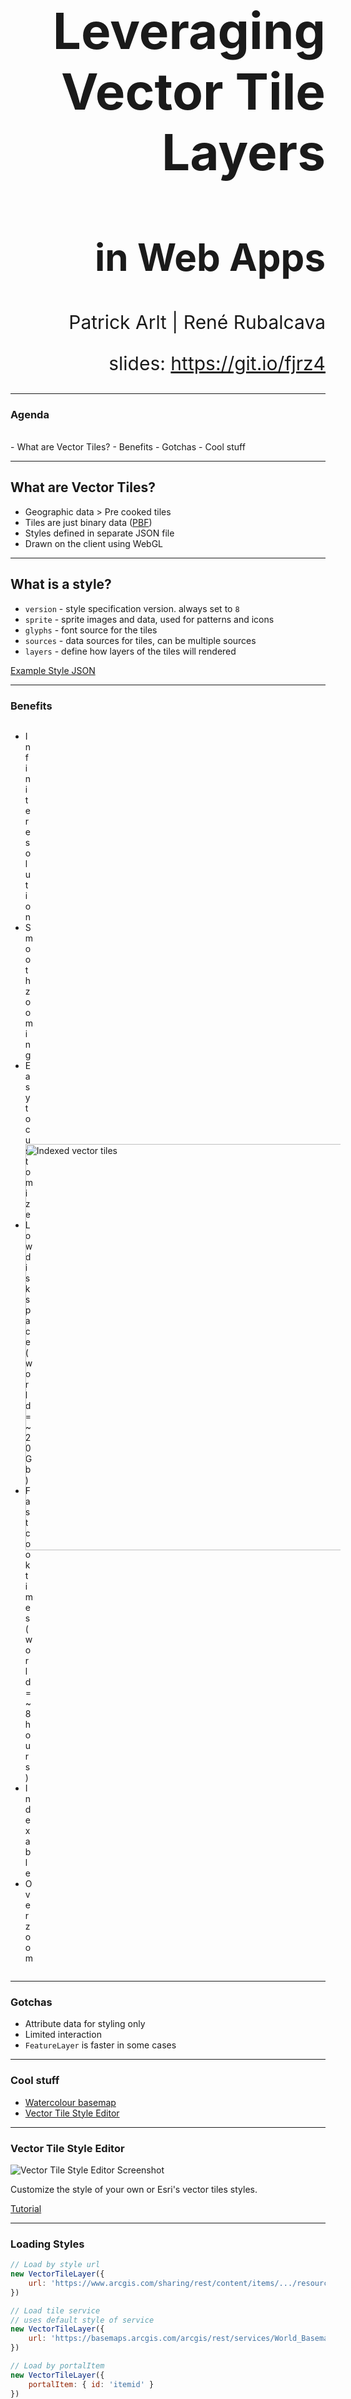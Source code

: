 <!-- .slide: data-background="../common/images/bg-1.jpeg" -->
<!-- .slide: class="title" -->

<h1 style="text-align: right; font-size: 80px;">Leveraging Vector Tile Layers</h1>
<h2 style="text-align: right; font-size: 60px;">in Web Apps</h2>
<p style="text-align: right; font-size: 30px;">Patrick Arlt | René Rubalcava</p>
    <p style="text-align: right; font-size: 30px;">slides: <a href="https://git.io/fjrz4" target="_blank">https://git.io/fjrz4</a></p>

<!--
Description:
Come to this session to learn about working with vector tile layers in apps built with the ArcGIS API for JavaScript. We’ll show you how you can enable map interactivity and client-side styling, without compromising performance. We’ll also demonstrate the vector tile style editor which can be used to style your own vector tile layers or customize Esri’s vector tile basemaps.
-->

----

### **Agenda**
</br>
 - What are Vector Tiles?
 - Benefits
 - Gotchas
 - Cool stuff

----

<!-- .slide: data-background="../common/images/bg-3.jpeg" -->

## **What are Vector Tiles?**

* Geographic data > Pre cooked tiles
* Tiles are just binary data ([PBF](https://docs.mapbox.com/vector-tiles/specification/))
* Styles defined in separate JSON file
* Drawn on the client using WebGL

----

## What is a style?

* `version` - style specification version. always set to `8`
* `sprite` - sprite images and data, used for patterns and icons
* `glyphs` - font source for the tiles
* `sources` - data sources for tiles, can be multiple sources
* `layers` - define how layers of the tiles will rendered

[Example Style JSON](https://gist.github.com/patrickarlt/bb5adccfb447888aedcda64c97522985)

----

<!-- .slide: data-background="../common/images/bg-3.jpeg" -->

### **Benefits**

<div style="display:flex; align-items: center;">
  <ul style="width: calc(100% - 650px - 1rem); float: left;">
    <li>Infinite resolution</li>
    <li>Smooth zooming</li>
    <li>Easy to customize</li>
    <li>Low disk space (world = ~20 Gb)</li>
    <li>Fast cook times (world = ~8 hours)</li>
    <li>Indexable</li>
    <li>Overzoom</li>
  </ul>
  <img src="../common/images/index.png" alt="Indexed vector tiles" style="width: 650px; float: right;">
</div>

----

### **Gotchas**

* Attribute data for styling only
* Limited interaction
* `FeatureLayer` is faster in some cases

----

<!-- .slide: data-background="../common/images/bg-3.jpeg" -->

### **Cool stuff**

* [Watercolour basemap](https://www.arcgis.com/home/webmap/viewer.html?webmap=21812b28afea4091bc57472297aa73d4)
* [Vector Tile Style Editor](https://developers.arcgis.com/vector-tile-style-editor)

----

### Vector Tile Style Editor

<img src="../common/images/vtse.png" alt="Vector Tile Style Editor Screenshot" style="max-height: 50vh">

Customize the style of your own or Esri's vector tiles styles.

[Tutorial](https://developers.arcgis.com/labs/arcgisonline/style-a-vector-basemap/)

----

<!-- .slide: data-background="../common/images/bg-3.jpeg" -->

### Loading Styles


```js
// Load by style url
new VectorTileLayer({
    url: 'https://www.arcgis.com/sharing/rest/content/items/.../resources/styles/root.json'
})
```

```js
// Load tile service
// uses default style of service
new VectorTileLayer({
    url: 'https://basemaps.arcgis.com/arcgis/rest/services/World_Basemap_v2/VectorTileServer'
})
```

```js
// Load by portalItem
new VectorTileLayer({
    portalItem: { id: 'itemid' }
})
```

----

### Load Styles

```js
// Load with style JSON
new VectorTileLayer({
  style: {
    version: 8,
    sources: {
      esri: {
        type: "vector",
        url: "https://VectorTileServiceURL"
      }
    },
    layers: [...]
  }
})
```

----

<!-- .slide: data-background="../common/images/bg-3.jpeg" -->

### Styles and Interactivity

* Define style by JSON
* Can interact with Vector Style layers
* No attribute data other than what's needed to render
* Geometries can be split on tiles

```js
const vtLayer = new VectorTileLayer({
    style: {
        layers: [...]
        glyphs: ...
        sprite: ...
        sources: { ... }
        version: 8
    }
});
```

----

### Interactivity

```js
view.on("pointer-move", event => {
    view.hitTest(event).then(({ results }) => {
        // returns graphics with attribute data
        // on the layer in the style that you
        // are interacting with
    });
});
```

----

### Interactivity

<iframe height="500" style="width: 100%;" scrolling="no" title="VT - Fun" src="//codepen.io/odoe/embed/preview/ewyrNB/?height=500&theme-id=31222&default-tab=js,result" frameborder="no" allowtransparency="true" allowfullscreen="true">
  See the Pen <a href='https://codepen.io/odoe/pen/ewyrNB/'>VT - Fun</a> by Rene Rubalcava
  (<a href='https://codepen.io/odoe'>@odoe</a>) on <a href='https://codepen.io'>CodePen</a>.
</iframe>

----

### Paint Properties

```js
view.on("pointer-move", event => {
  view.hitTest(event).then(({ results }) => {
    const styles = results.filter(...).map(...);
    styles.forEach(x => {
      const paint = vtLayer.getPaintProperties(x.layerName);
      if (paint["fill-color"]) {
        // change paint fill color
        paint["fill-color"] = chroma.random().hex();
        vtLayer.setPaintProperties(x.layerName, paint)
      }
    });
  });
});
```

----

### Paint Properties

<iframe height="500" style="width: 100%;" scrolling="no" title="VT -  Update Paint 4.12" src="//codepen.io/odoe/embed/preview/dBQvEy/?height=500&theme-id=light&default-tab=js,result" frameborder="no" allowtransparency="true" allowfullscreen="true">
  See the Pen <a href='https://codepen.io/odoe/pen/dBQvEy/'>VT -  Update Paint 4.12</a> by Rene Rubalcava
  (<a href='https://codepen.io/odoe'>@odoe</a>) on <a href='https://codepen.io'>CodePen</a>.
</iframe>

----

### Style App to custom basemaps

* [CSS Style guide](https://developers.arcgis.com/javascript/latest/guide/styling/)
* [Custom themes](https://developers.arcgis.com/javascript/latest/sample-code/sandbox/index.html?sample=styling-simple-theme)

```css
.my-theme .esri-widget,
...
.my-theme .esri-widget a {
  background-color: #c69;
  color: #fff;
}
```

```html
<body class="my-theme">
</body>
```

----

<iframe height="500" style="width: 100%;" scrolling="no" title="Lakers VT 4.12" src="//codepen.io/odoe/embed/preview/bPmbvQ/?height=500&theme-id=31222&default-tab=css,result" frameborder="no" allowtransparency="true" allowfullscreen="true">
  See the Pen <a href='https://codepen.io/odoe/pen/bPmbvQ/'>Lakers VT 4.12</a> by Rene Rubalcava
  (<a href='https://codepen.io/odoe'>@odoe</a>) on <a href='https://codepen.io'>CodePen</a>.
</iframe>

----

<!-- .slide: data-background="../common/images/bg-3.jpeg" -->

### **Where can I get more info?**

----

<!-- .slide: data-background="../common/images/alias_slide.png" -->

----

<!-- .slide: data-background="../common/images/bg-2.png" -->

<img src="../common/images/esri-science-logo-white.png" style="border: 0px; background:none; box-shadow: none;">

----

<!-- .slide: data-background="../common/images/2019_UC_Survey_Slide.png" -->
